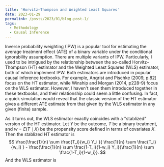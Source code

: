 ```yaml
---
title: 'Horvitz–Thompson and Weighted Least Squares'
date: 2023-01-29
permalink: /posts/2023/01/blog-post-1/
tags:
  - Methodology
  - Causal Inference
---
```



Inverse probability weighting (IPW) is a popular tool for estimating the average treatment effect (ATE) of a binary variable under the conditional ignorability assumption. There are multiple variants of IPW. Particularly, I used to be intrigued by the relationship between the so-called Horvitz–Thompson (HT) estimator and the Weighted Least Squares (WLS) estimator, both of which implement IPW. Both estimators are introduced in popular causal inference textbooks. For example, Angrist and Pischke (2009, p.82) focus on the HT estimator, while Winship and Morgan (2014, p228-9) focus on the WLS estimator. However, I haven't seen them introduced together in these textbooks, and their relationship could seem a little confusing. In fact, a quick simulation would reveal that the classic version of the HT estimator gives a different ATE estimate from that given by the WLS estimator in any given (finite) sample. 

As it turns out, the WLS estimator exactly coincides with a "stablized" version of the HT estimator. Let $Y$ be the outcome, $T$ be a binary treatment, and $w=E(T \mid X)$ be the propensity score defined in terms of covariates $X$. Then the stablized HT estimator is 
$$ \frac{\frac{1}{n} \sum  \frac{T_i}{w_i} Y_i }{ \frac{1}{n} \sum \frac{T_i}{w_i} } - \frac{\frac{1}{n} \sum \frac{1-T_i}{1-w_i} Y_i}{\frac{1}{n} \sum \frac{1-T_i}{1-w_i}}. $$ And the WLS estimator is 
